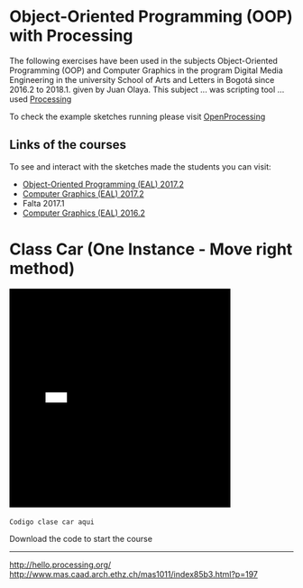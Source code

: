 # Object-Oriented Programming (OOP) with Processing

The following exercises have been used in the subjects Object-Oriented Programming (OOP) and Computer Graphics in the program Digital Media Engineering in the university School of Arts and Letters in Bogotá since 2016.2 to 2018.1. given by Juan Olaya. This subject ... was scripting tool ... used [Processing](https://processing.org/)

To check the example sketches running please visit [OpenProcessing](https://www.openprocessing.org/user/65585/)

## Links of the courses
To see and interact with the sketches made the students you can visit:
- [Object-Oriented Programming (EAL) 2017.2](https://www.openprocessing.org/class/56631/)
- [Computer Graphics (EAL) 2017.2](https://www.openprocessing.org/class/56656/)
- Falta 2017.1
- [Computer Graphics (EAL) 2016.2](https://www.openprocessing.org/class/56330/)

# Class Car (One Instance - Move right method)
![](Sketches/[Gif]/Exercise1.gif)

```
Codigo clase car aqui
```


Download the code to start the course




****************
http://hello.processing.org/
http://www.mas.caad.arch.ethz.ch/mas1011/index85b3.html?p=197
